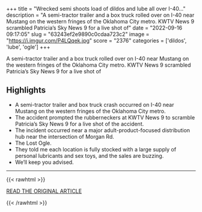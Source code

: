 +++
title = "Wrecked semi shoots load of dildos and lube all over I-40..."
description = "A semi-tractor trailer and a box truck rolled over on I-40 near Mustang on the western fringes of the Oklahoma City metro. KWTV News 9 scrambled Patricia’s Sky News 9 for a live shot of"
date = "2022-09-16 09:17:05"
slug = "63243ef2e9890c0cdaa723c2"
image = "https://i.imgur.com/P4LQqek.jpg"
score = "2376"
categories = ['dildos', 'lube', 'ogle']
+++

A semi-tractor trailer and a box truck rolled over on I-40 near Mustang on the western fringes of the Oklahoma City metro. KWTV News 9 scrambled Patricia’s Sky News 9 for a live shot of

## Highlights

- A semi-tractor trailer and box truck crash occurred on I-40 near Mustang on the western fringes of the Oklahoma City metro.
- The accident prompted the rubberneckers at KWTV News 9 to scramble Patricia’s Sky News 9 for a live shot of the accident.
- The incident occurred near a major adult-product-focused distribution hub near the intersection of Morgan Rd.
- The Lost Ogle.
- They told me each location is fully stocked with a large supply of personal lubricants and sex toys, and the sales are buzzing.
- We’ll keep you advised.

---

{{< rawhtml >}}
  <p class="article-category">
    <a target="_blank" href="https://www.thelostogle.com/2022/09/15/wrecked-semi-shoots-load-of-dildos-and-lube-all-over-i-40/">READ THE ORIGINAL ARTICLE</a>
  </p>
{{< /rawhtml >}}
